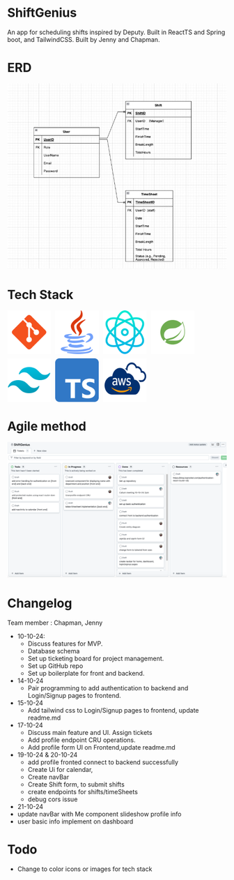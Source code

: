 # ShiftGenius

An app for scheduling shifts inspired by Deputy.
Built in ReactTS and Spring boot, and TailwindCSS.
Built by Jenny and Chapman.

# ERD

![image](frontend/public/erd/erd.jpg)

# Tech Stack

<!-- ![image](./assets/stack.png) -->

<div style="display: flex; flex-wrap: wrap; gap: 10px;">
 <img src="/frontend/public/tech/git.png" alt="Git" width="100">

 <img src="/frontend/public/tech/java.png" alt="Java" width="100">

 <img src="/frontend/public/tech/react.png" alt="React" width="100">

 <img src="/frontend/public/tech/spring.png" alt="Spring" width="100">

 <img src="/frontend/public/tech/tailwind-css.png" alt="Tailwind CSS" width="100">

 <img src="/frontend/public/tech/typescript.png" alt="TypeScript" width="100">

 <img src="/frontend/public/tech/aws.png" alt="AWS" width="100">
 </div>

# Agile method

![image](frontend/public/gitTicketBoard.jpg)

# Changelog

Team member : Chapman, Jenny

- 10-10-24:
  - Discuss features for MVP.
  - Database schema
  - Set up ticketing board for project management.
  - Set up GitHub repo
  - Set up boilerplate for front and backend.
- 14-10-24
  - Pair programming to add authentication to backend and Login/Signup pages to frontend.
- 15-10-24
  - Add tailwind css to Login/Signup pages to frontend, update readme.md
- 17-10-24
  - Discuss main feature and UI. Assign tickets
  - Add profile endpoint CRU operations.
  - Add profile form UI on Frontend,update readme.md
- 19-10-24 & 20-10-24
  - add profile fronted connect to backend successfully
  - Create Ui for calendar,
  - Create navBar
  - Create Shift form, to submit shifts
  - create endpoints for shifts/timeSheets
  - debug cors issue
- 21-10-24
- update navBar with Me component slideshow profile info
- user basic info implement on dashboard

# Todo

- Change to color icons or images for tech stack
